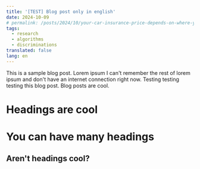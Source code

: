 ```yaml
---
title: '[TEST] Blog post only in english'
date: 2024-10-09
# permalink: /posts/2024/10/your-car-insurance-price-depends-on-where-you-were-born/
tags:
  - research
  - algorithms
  - discriminations
translated: false
lang: en
---
```


This is a sample blog post. Lorem ipsum I can't remember the rest of lorem ipsum and don't have an internet connection right now. Testing testing testing this blog post. Blog posts are cool.

Headings are cool
======

You can have many headings
======

Aren't headings cool?
------